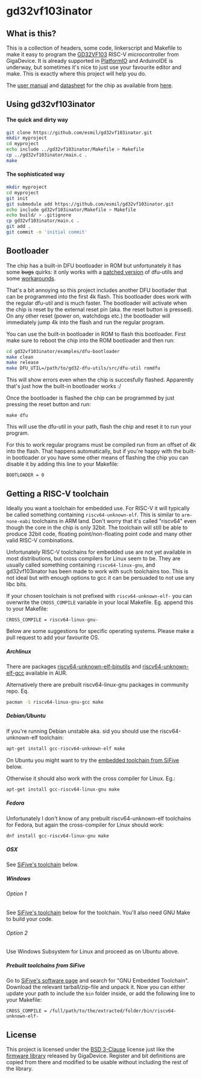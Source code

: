 # gd32vf103inator

## What is this?

This is a collection of headers, some code, linkerscript and Makefile to make it
easy to program the [GD32VF103][gigadevice] RISC-V microcontroller from GigaDevice.
It is already supported in [PlatformIO][platformio] and ArduinoIDE is underway,
but sometimes it's nice to just use your favourite editor and make.
This is exactly where this project will help you do.

The [user manual][usermanual] and [datasheet][datasheet] for the chip as available
from [here][datasheets].

[gigadevice]: https://www.gigadevice.com/products/microcontrollers/gd32/risc-v/
[platformio]: https://github.com/sipeed/platform-gd32v/
[usermanual]: https://github.com/riscv-mcu/GD32VF103_DataSheets/raw/master/GD32VF103_User_Manual_EN_V1.0.pdf
[datasheet]: https://github.com/riscv-mcu/GD32VF103_DataSheets/raw/master/GD32VF103_Datasheet_Rev_1.0.pdf
[datasheets]: https://github.com/riscv-mcu/GD32VF103_DataSheets


## Using gd32vf103inator

#### The quick and dirty way

```sh
git clone https://github.com/esmil/gd32vf103inator.git
mkdir myproject
cd myproject
echo include ../gd32vf103inator/Makefile > Makefile
cp ../gd32vf103inator/main.c .
make
```

#### The sophisticated way
```sh
mkdir myproject
cd myproject
git init
git submodule add https://github.com/esmil/gd32vf103inator.git
echo include gd32vf103inator/Makefile > Makefile
echo build/ > .gitignore
cp gd32vf103inator/main.c .
git add .
git commit -m 'initial commit'
```


## Bootloader

The chip has a built-in DFU bootloader in ROM but unfortunately it has some
~~bugs~~ quirks: it only works with a [patched version][gd32-dfu-utils]
of dfu-utils and some [workarounds][bootloader-workaround].

That's a bit annoying so this project includes another DFU bootlader
that can be programmed into the first 4k flash. This bootloader does work with
the regular dfu-util and is much faster. The bootloader will activate when
the chip is reset by the external reset pin (aka. the reset button is pressed).
On any other reset (power on, watchdogs etc.) the bootloader will immediately
jump 4k into the flash and run the regular program.

You can use the built-in bootloader in ROM to flash this bootloader. First
make sure to reboot the chip into the ROM bootloader and then run:
```sh
cd gd32vf103inator/examples/dfu-bootloader
make clean
make release
make DFU_UTIL=/path/to/gd32-dfu-utils/src/dfu-util romdfu
```
This will show errors even when the chip is succesfully flashed.
Apparently that's just how the built-in bootloader works :/

Once the bootloader is flashed the chip can be programmed by just
pressing the reset button and run:
```
make dfu
```
This will use the dfu-util in your path, flash the chip and reset it to run
your program.

For this to work regular programs must be compiled run from an offset
of 4k into the flash. That happens automatically, but if you're happy with
the built-in bootloader or you have some other means of flashing the chip
you can disable it by adding this line to your Makefile:
```
BOOTLOADER = 0
```

[gd32-dfu-utils]: https://github.com/riscv-mcu/gd32-dfu-utils
[bootloader-workaround]: https://github.com/esmil/gd32vf103inator/blob/master/start.S#L245


## Getting a RISC-V toolchain

Ideally you want a toolchain for embedded use. For RISC-V it will typically be called
something containing `riscv64-unknown-elf`.
This is similar to `arm-none-eabi` toolchains in ARM land.
Don't worry that it's called "riscv64" even though the core in the chip is only 32bit.
The toolchain will still be able to produce 32bit code, floating point/non-floating point
code and many other valid RISC-V combinations.

Unfortunately RISC-V toolchains for embedded use are not yet available in most distributions,
but cross compilers for Linux seem to be. They are usually called something containing
`riscv64-linux-gnu`, and gd32vf103inator has been made to work with such toolchains too.
This is not ideal but with enough options to gcc it can be persuaded to not use any libc bits.

If your chosen toolchain is not prefixed with `riscv64-unknown-elf-` you can overwrite the
`CROSS_COMPILE` variable in your local Makefile. Eg. append this to your Makefile:
```
CROSS_COMPILE = riscv64-linux-gnu-
```

Below are some suggestions for specific operating systems. Please make a pull request
to add your favourite OS.


##### Archlinux

There are packages [riscv64-unknown-elf-binutils][aur-binutils] and
[riscv64-unknown-elf-gcc][aur-gcc] available in AUR.

Alternatively there are prebuilt riscv64-linux-gnu packages in community repo. Eq.
```sh
pacman -S riscv64-linux-gnu-gcc make
```

[aur-binutils]: https://aur.archlinux.org/packages/riscv64-unknown-elf-binutils/
[aur-gcc]: https://aur.archlinux.org/packages/riscv64-unknown-elf-gcc/


##### Debian/Ubuntu

If you're running Debian unstable aka. sid you should use the riscv64-unknown-elf toolchain:

```sh
apt-get install gcc-riscv64-unknown-elf make
```

On Ubuntu you might want to try the
[embedded toolchain from SiFive](#prebuilt-toolchains-from-sifive) below.

Otherwise it should also work with the cross compiler for Linux. Eg.:

```sh
apt-get install gcc-riscv64-linux-gnu make
```


##### Fedora

Unfortunately I don't know of any prebuilt riscv64-unknown-elf toolchains for
Fedora, but again the cross-compiler for Linux should work:

```sh
dnf install gcc-riscv64-linux-gnu make
```


##### OSX

See [SiFive's toolchain](#prebuilt-toolchains-from-sifive) below.


##### Windows
###### Option 1

See [SiFive's toolchain](#prebuilt-toolchains-from-sifive) below for the toolchain.
You'll also need GNU Make to build your code.

###### Option 2

Use Windows Subsystem for Linux and proceed as on Ubuntu above.


##### Prebuilt toolchains from SiFive

Go to [SiFive's software page][sifive-boards] and search for "GNU Embedded Toolchain".
Download the relevant tarball/zip-file and unpack it. Now you can either update your path
to include the `bin` folder inside, or add the following line to your Makefile:
```
CROSS_COMPILE = /full/path/to/the/extracted/folder/bin/riscv64-unknown-elf-
```

[sifive-boards]: https://www.sifive.com/boards


## License

This project is licensed under the [BSD 3-Clause][bsd-3] license just like
the [firmware library][firmware] released by GigaDevice.
Register and bit definitions are copied from there and modified to be usable
without including the rest of the library.

[bsd-3]: https://opensource.org/licenses/BSD-3-Clause
[firmware]: https://github.com/riscv-mcu/GD32VF103_Firmware_Library/
